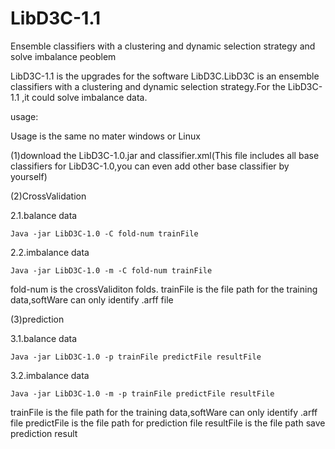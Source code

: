 # LibD3C-1.1
Ensemble classifiers with a clustering and dynamic selection strategy and solve imbalance peoblem

LibD3C-1.1 is the upgrades for the software LibD3C.LibD3C is an ensemble classifiers with a clustering and dynamic selection strategy.For the LibD3C-1.1 ,it could solve imbalance data.

usage:
 
 Usage is the same no mater windows or Linux
 
(1)download the LibD3C-1.0.jar and classifier.xml(This file includes all base classifiers for LibD3C-1.0,you can even add other base classifier by yourself)

(2)CrossValidation

 2.1.balance data
   
    Java -jar LibD3C-1.0 -C fold-num trainFile
    
 2.2.imbalance data    
   
    Java -jar LibD3C-1.0 -m -C fold-num trainFile
    
fold-num is the crossValiditon folds.
trainFile is the file path for the training data,softWare can only identify .arff file

(3)prediction
 
 3.1.balance data
   
    Java -jar LibD3C-1.0 -p trainFile predictFile resultFile
    
 3.2.imbalance data    
   
    Java -jar LibD3C-1.0 -m -p trainFile predictFile resultFile
    
trainFile is the file path for the training data,softWare can only identify .arff file
predictFile is the file path for prediction file
resultFile is the file path save prediction result

  
